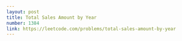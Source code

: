 ```yaml
---
layout: post
title: Total Sales Amount by Year
number: 1384
link: https://leetcode.com/problems/total-sales-amount-by-year
---
```

